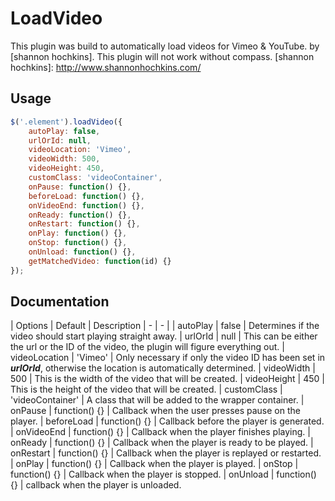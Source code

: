 LoadVideo
===============

This plugin was build to automatically load videos for Vimeo & YouTube.
by [shannon hochkins]. This plugin will not work without compass.
[shannon hochkins]: http://www.shannonhochkins.com/

Usage
--------------

```javascript
$('.element').loadVideo({
    autoPlay: false,
    urlOrId: null,
    videoLocation: 'Vimeo',
    videoWidth: 500,
    videoHeight: 450, 
    customClass: 'videoContainer',
    onPause: function() {},
    beforeLoad: function() {},
    onVideoEnd: function() {},
    onReady: function() {},
    onRestart: function() {},
    onPlay: function() {},
    onStop: function() {},
    onUnload: function() {},
    getMatchedVideo: function(id) {}
});
```


Documentation
--------------

| Options         | Default               | Description 
| -               | -                     |
| autoPlay        | false                 | Determines if the video should start playing straight away. 
| urlOrId         | null                  | This can be either the url or the ID of the video, the plugin will figure everything out.
| videoLocation   | 'Vimeo'               | Only necessary if only the video ID has been set in ***urlOrId***, otherwise the location is automatically determined.
| videoWidth      | 500                   | This is the width of the video that will be created.
| videoHeight     | 450                   | This is the height of the video that will be created.
| customClass     | 'videoContainer'      | A class that will be added to the wrapper container.
| onPause         | function() {}         | Callback when the user presses pause on the player.
| beforeLoad      | function() {}         | Callback before the player is generated.
| onVideoEnd      | function() {}         | Callback when the player finishes playing.
| onReady         | function() {}         | Callback when the player is ready to be played.
| onRestart       | function() {}         | Callback when the player is replayed or restarted.
| onPlay          | function() {}         | Callback when the player is played.
| onStop          | function() {}         | Callback when the player is stopped.
| onUnload        | function() {}         | callback when the player is unloaded.










